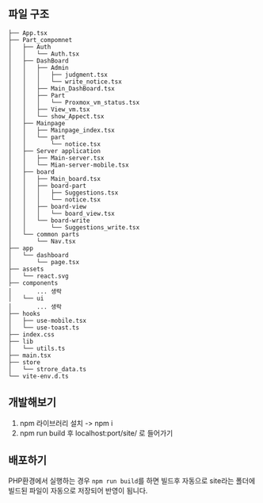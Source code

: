 ## 파일 구조
```
├── App.tsx
├── Part_compomnet
│   ├── Auth
│   │   └── Auth.tsx
│   ├── DashBoard
│   │   ├── Admin
│   │   │   ├── judgment.tsx
│   │   │   └── write_notice.tsx
│   │   ├── Main_DashBoard.tsx
│   │   ├── Part
│   │   │   └── Proxmox_vm_status.tsx
│   │   ├── View_vm.tsx
│   │   └── show_Appect.tsx
│   ├── Mainpage
│   │   ├── Mainpage_index.tsx
│   │   └── part
│   │       └── notice.tsx
│   ├── Server application
│   │   ├── Main-server.tsx
│   │   └── Mian-server-mobile.tsx
│   ├── board
│   │   ├── Main_board.tsx
│   │   ├── board-part
│   │   │   ├── Suggestions.tsx
│   │   │   └── notice.tsx
│   │   ├── board-view
│   │   │   └── board_view.tsx
│   │   └── board-write
│   │       └── Suggestions_write.tsx
│   └── common parts
│       └── Nav.tsx
├── app
│   └── dashboard
│       └── page.tsx
├── assets
│   └── react.svg
├── components
│       ... 생락
│   └── ui
│       ... 생락
├── hooks
│   ├── use-mobile.tsx
│   └── use-toast.ts
├── index.css
├── lib
│   └── utils.ts
├── main.tsx
├── store
│   └── strore_data.ts
└── vite-env.d.ts
```

## 개발해보기
1. npm 라이브러리 설치 -> npm i
2. npm run build 후 localhost:port/site/ 로 들어가기

## 배포하기
PHP환경에서 실행하는 경우 `npm run build`를 하면 빌드후 자동으로 site라는 폴더에 빌드된 파일이 자동으로 저장되어 반영이 됨니다.

